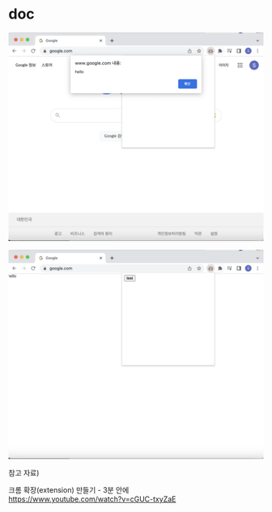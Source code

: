 # doc

![](attach-files/screenshot1.png)

![](attach-files/screenshot2.png)

참고 자료)

크롬 확장(extension) 만들기 - 3분 안에  
https://www.youtube.com/watch?v=cGUC-txyZaE
